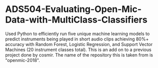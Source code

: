 # ADS504-Evaluating-Open-Mic-Data-with-MultiClass-Classifiers
Used Python to efficiently run five unique machine learning models to predict instruments being played in short audio clips achieving 80%+ accuracy with Random Forest, Logistic Regression, and Support Vector Machines (20 instrument classes total).
This is an add on to a previous project done by cosmir. The name of the repository this is taken from is "openmic-2018". 
